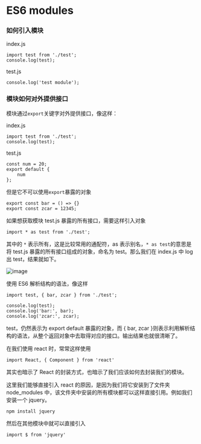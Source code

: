 # ES6 modules

### 如何引入模块

index.js

```
import test from './test';
console.log(test);
```

test.js

```
console.log('test module');
```

### 模块如何对外提供接口

模块通过`export`关键字对外提供接口，像这样：

index.js

```
import test from './test';
console.log(test);
```

test.js

```
const num = 20;
export default {
	num
};
```

但是它不可以使用`export`暴露的对象

```
export const bar = () => {}
export const zcar = 12345;
```

如果想获取模块 test.js 暴露的所有接口，需要这样引入对象

```
import * as test from './test';
```

其中的 `*` 表示所有，这是比较常用的通配符，as 表示别名，`* as test`的意思是将 test.js 暴露的所有接口组成的对象，命名为 test。那么我们在 index.js 中 log 出 test，结果就如下。

![image](http://upload-images.jianshu.io/upload_images/599584-682a3aa05a20aad6.png?imageMogr2/auto-orient/strip|imageView2/2/w/1240)

使用 ES6 解析结构的语法，像这样

```
import test, { bar, zcar } from './test';

console.log(test);
console.log('bar:', bar);
console.log('zcar:', zcar);
```

test，仍然表示为 export default 暴露的对象，而 { bar, zcar }则表示利用解析结构的语法，从整个返回对象中去取得对应的接口。输出结果也就很清晰了。

在我们使用 react 时，常常这样使用

```
import React, { Component } from 'react'
```

其实也暗示了 React 的封装方式，也暗示了我们应该如何去封装我们的模块。

这里我们能够直接引入 react 的原因，是因为我们将它安装到了文件夹 node_modules 中，该文件夹中安装的所有模块都可以这样直接引用。例如我们安装一个 jquery。

```
npm install jquery
```

然后在其他模块中就可以直接引入

```
import $ from 'jquery'
```
